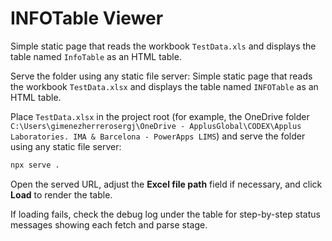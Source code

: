 # INFOTable Viewer


Simple static page that reads the workbook `TestData.xls` and displays the table named `InfoTable` as an HTML table.

Serve the folder using any static file server:
Simple static page that reads the workbook `TestData.xlsx` and displays the table named `INFOTable` as an HTML table.

Place `TestData.xlsx` in the project root (for example, the OneDrive folder `C:\Users\gimenezherrerosergj\OneDrive - ApplusGlobal\CODEX\Applus Laboratories. IMA & Barcelona - PowerApps LIMS`) and serve the folder using any static file server:


```bash
npx serve .
```



Open the served URL, adjust the **Excel file path** field if necessary, and click **Load** to render the table.

If loading fails, check the debug log under the table for step-by-step status messages showing each fetch and parse stage.
